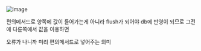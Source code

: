 ![image](https://user-images.githubusercontent.com/108928206/193063588-c5cb3567-821f-4569-b744-b22c5508cfdc.png)

편의메서드로 양쪽에 값이 들어가는게 아니라 flush가 되어야 db에 반영이 되므로 그전에 다룬쪽에서 값을 이용하면

오류가 나니까 미리 편의메서드로 넣어주는 의미
